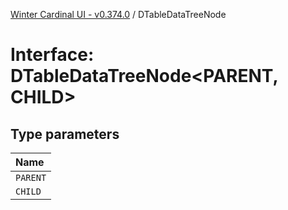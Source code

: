 [Winter Cardinal UI - v0.374.0](../index.md) / DTableDataTreeNode

# Interface: DTableDataTreeNode\<PARENT, CHILD\>

## Type parameters

| Name |
| :------ |
| `PARENT` |
| `CHILD` |
